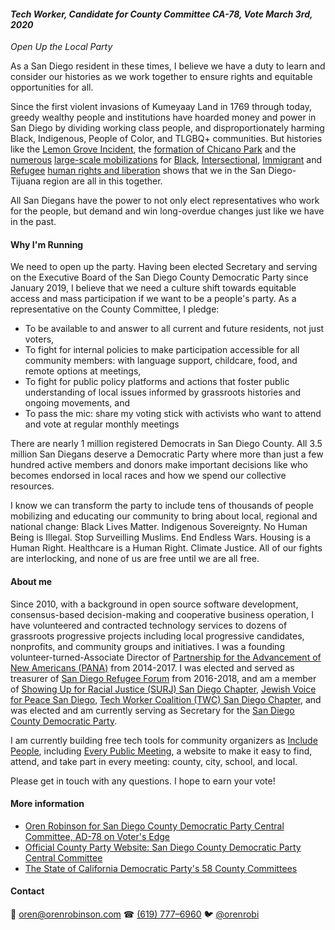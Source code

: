 #### *Tech Worker, Candidate for County Committee CA-78, Vote March 3rd, 2020*

*Open Up the Local Party*

As a San Diego resident in these times, I believe we have a duty to learn and consider our histories as we work together to ensure rights and equitable opportunities for all.

Since the first violent invasions of Kumeyaay Land in 1769 through today, greedy wealthy people and institutions have hoarded money and power in San Diego by dividing working class people, and disproportionately harming Black, Indigenous, People of Color, and TLGBQ+ communities. But histories like the [Lemon Grove Incident](https://www.wikiwand.com/en/Lemon_Grove_Incident), the [formation of Chicano Park](https://www.wikiwand.com/en/Chicano_Park) and the [numerous](https://www.wikiwand.com/en/2006_United_States_immigration_reform_protests) [large-scale mobilizations](https://www.wikiwand.com/en/Protests_against_Executive_Order_13769) for [Black](https://www.pslweb.org/san_diego_alton_philando), [Intersectional](https://www.m4bwsd.com/), [Immigrant](https://www.facebook.com/CloseConcentrationCampsSD/) and [Refugee](https://www.facebook.com/RRNSanDiego/) [human rights and liberation](https://www.espaciomigrante.org/) shows that we in the San Diego-Tijuana region are all in this together.

All San Diegans have the power to not only elect representatives who work for the people, but demand and win long-overdue changes just like we have in the past.

#### Why I'm Running

We need to open up the party. Having been elected Secretary and serving on the Executive Board of the San Diego County Democratic Party since January 2019, I believe that we need a culture shift towards equitable access and mass participation if we want to be a people's party. As a representative on the County Committee, I pledge:

- To be available to and answer to all current and future residents, not just voters,
- To fight for internal policies to make participation accessible for all community members: with language support, childcare, food, and remote options at meetings,
- To fight for public policy platforms and actions that foster public understanding of local issues informed by grassroots histories and ongoing movements, and
- To pass the mic: share my voting stick with activists who want to attend and vote at regular monthly meetings

There are nearly 1 million registered Democrats in San Diego County. All 3.5 million San Diegans deserve a Democratic Party where more than just a few hundred active members and donors make important decisions like who becomes endorsed in local races and how we spend our collective resources.

I know we can transform the party to include tens of thousands of people mobilizing and educating our community to bring about local, regional and national change: Black Lives Matter. Indigenous Sovereignty. No Human Being is Illegal. Stop Surveilling Muslims. End Endless Wars. Housing is a Human Right. Healthcare is a Human Right. Climate Justice. All of our fights are interlocking, and none of us are free until we are all free.

#### About me

Since 2010, with a background in open source software development, consensus-based decision-making and cooperative business operation, I have volunteered and contracted technology services to dozens of grassroots progressive projects including local progressive candidates, nonprofits, and community groups and initiatives. I was a founding volunteer-turned-Associate Director of [Partnership for the Advancement of New Americans (PANA)](https://www.panasd.org) from 2014-2017. I was elected and served as treasurer of [San Diego Refugee Forum](http://www.sdrefugeeforum.org/) from 2016-2018, and am a member of [Showing Up for Racial Justice (SURJ) San Diego Chapter](https://surjsandiego.org/), [Jewish Voice for Peace San Diego](https://www.jvpsandiego.org/), [Tech Worker Coalition (TWC) San Diego Chapter](https://www.meetup.com/TWCSanDiego), and was elected and am currently serving as Secretary for the [San Diego County Democratic Party](https://sdcdp.ngpvanhost.com/executive-board).

I am currently building free tech tools for community organizers as [Include People](https://www.patreon.com/includepeople), including [Every Public Meeting](https://www.everypublicmeeting.com), a website to make it easy to find, attend, and take part in every meeting: county, city, school, and local.

Please get in touch with any questions. I hope to earn your vote!

#### More information

- [Oren Robinson for San Diego County Democratic Party Central Committee, AD-78 on Voter's Edge](https://votersedge.org/en/ca/election/2020-03-03/san-diego-county/member-democratic-party-county-central-committee-assembly-district-78/oren-robinson)
- [Official County Party Website: San Diego County Democratic Party Central Committee](http://sddemocrats.org/central-committee)
- [The State of California Democratic Party's 58 County Committees](https://www.cadem.org/our-party/our-county-committees)

#### Contact

📧 [oren@orenrobinson.com](mailto:oren@orenrobinson.com) ☎ [(619) 777–6960](tel:16197776960) 🐦 [@orenrobi](https://twitter.com/orenrobi/)
